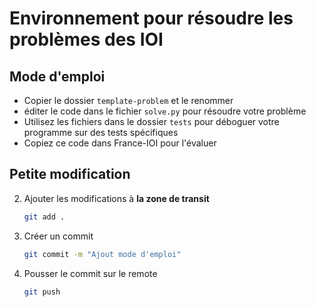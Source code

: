 # Environnement pour résoudre les problèmes des IOI

## Mode d'emploi

- Copier le dossier `template-problem` et le renommer
- éditer le code dans le fichier `solve.py` pour résoudre votre problème
- Utilisez les fichiers dans le dossier `tests` pour déboguer votre programme sur des tests spécifiques
- Copiez ce code dans France-IOI pour l'évaluer

## Petite modification


2. Ajouter les modifications à **la zone de transit**
    ```bash
    git add .
    ```
2. Créer un commit 
    ```bash
    git commit -m "Ajout mode d'emploi"
    ```

3. Pousser le commit sur le remote 
    ```bash
    git push
    ```